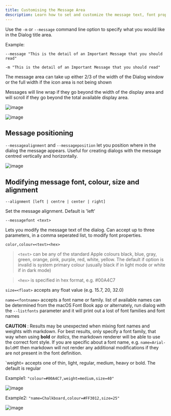```yaml
---
title: Customising the Message Area
description: Learn how to set and customize the message text, font properties, and positioning in swiftDialog
---
```


Use the `-m` or `--message` command line option to specify what you would like in the Dialog title area.

Example:

`--message "This is the detail of an Important Message that you should read"`

`-m "This is the detail of an Important Message that you should read"`

The message area can take up either 2/3 of the width of the Dialog window or the full width if the icon area is not being shown

Messages will line wrap if they go beyond the width of the display area and will scroll if they go beyond the total available display area.


![image](https://user-images.githubusercontent.com/3598965/171407698-775b75a8-07ad-462a-a191-55a5ec674e22.png)

![image](https://user-images.githubusercontent.com/3598965/171408153-2e7175d1-fc28-4996-9913-49af6205bd99.png)

## Message positioning

`--messagealignment` and `--messageposition` let you position where in the dialog the message appears. Useful for creating dialogs with the message centred vertically and horizontally.

![image](https://user-images.githubusercontent.com/3598965/192680013-da9e86cb-c3a0-4257-9a0c-f9f137eb487e.png)

## Modifying message font, colour, size and alignment

`--alignment [left | centre | center | right]`

Set the message alignment. Default is 'left'

`--messagefont <text>`

Lets you modify the message text of the dialog. Can accept up to three parameters, in a comma seperated list, to modify font properties.

`color,colour=<text><hex>`

> `<text>` can be any of the standard Apple colours black, blue, gray, green, orange, pink, purple, red, white, yellow. The default if option is invalid is system primary colour (usually black if in light mode or white if in dark mode)

> `<hex>` is specified in hex format, e.g. #00A4C7

`size=<float>` accepts any float value (e.g. 15.7, 20, 32.0)

`name=<fontname>` accepts a font name or family. list of available names can be determined from the macOS Font Book app or alternately, run dialog with the `--listfonts` parameter and it will print out a lost of font families and font names

**CAUTION** : Results may be unexpected when mixing font names and weights with markdown. For best results, only specify a font family, that way when using **bold** or _italics_, the markdown renderer will be able to use the correct font style. If you are specific about a font name, e.g. `name=Arial-BoldMT` then markdown will not render any additional modifications if they are not present in the font definition.

`weight=<weight> accepts one of thin, light, regular, medium, heavy or bold. The default is regular

Example1: `"colour=#00A4C7,weight=medium,size=40"`

![image](https://user-images.githubusercontent.com/3598965/184132608-43220184-d315-4a69-85c6-4a41adac2cb7.png)

Example2: `"name=Chalkboard,colour=#FF3012,size=25"`

![image](https://user-images.githubusercontent.com/3598965/184132857-81bf56db-4ca4-492a-a45e-ada971cd8b68.png)